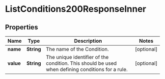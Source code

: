

# ListConditions200ResponseInner


## Properties

| Name | Type | Description | Notes |
|------------ | ------------- | ------------- | -------------|
|**name** | **String** | The name of the Condition. |  [optional] |
|**value** | **String** | The unique identifier of the condition. This should be used when defining conditions for a rule. |  [optional] |



